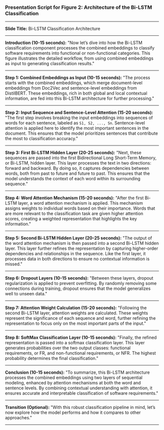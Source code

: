 ### Presentation Script for Figure 2: Architecture of the Bi-LSTM Classification

---

**Slide Title:** Bi-LSTM Classification Architecture

---

**Introduction (10-15 seconds):**
"Now let’s dive into how the Bi-LSTM classification component processes the combined embeddings to classify software requirements into functional or non-functional categories. This figure illustrates the detailed workflow, from using combined embeddings as input to generating classification results."

---

**Step 1: Combined Embeddings as Input (10-15 seconds):**
"The process starts with the combined embeddings, which merge document-level embeddings from Doc2Vec and sentence-level embeddings from DistilBERT. These embeddings, rich in both global and local contextual information, are fed into this Bi-LSTM architecture for further processing."

---

**Step 2: Input Sequence and Sentence-Level Attention (15-20 seconds):**
"The first step involves breaking the input embeddings into sequences of words for each sentence, labeled as `S1, S2, ..., Sn`. Sentence-level attention is applied here to identify the most important sentences in the document. This ensures that the model prioritizes sentences that contribute the most to classification accuracy."

---

**Step 3: First Bi-LSTM Hidden Layer (20-25 seconds):**
"Next, these sequences are passed into the first Bidirectional Long Short-Term Memory, or Bi-LSTM, hidden layer. This layer processes the text in two directions: forward and backward. By doing so, it captures dependencies between words, both from past to future and future to past. This ensures that the model understands the context of each word within its surrounding sequence."

---

**Step 4: Word Attention Mechanism (15-20 seconds):**
"After the first Bi-LSTM layer, a word attention mechanism is applied. This mechanism assigns weights to individual words based on their importance. Words that are more relevant to the classification task are given higher attention scores, creating a weighted representation that highlights the key information."

---

**Step 5: Second Bi-LSTM Hidden Layer (20-25 seconds):**
"The output of the word attention mechanism is then passed into a second Bi-LSTM hidden layer. This layer further refines the representation by capturing higher-order dependencies and relationships in the sequence. Like the first layer, it processes data in both directions to ensure no contextual information is missed."

---

**Step 6: Dropout Layers (10-15 seconds):**
"Between these layers, dropout regularization is applied to prevent overfitting. By randomly removing some connections during training, dropout ensures that the model generalizes well to unseen data."

---

**Step 7: Attention Weight Calculation (15-20 seconds):**
"Following the second Bi-LSTM layer, attention weights are calculated. These weights represent the significance of each sequence and word, further refining the representation to focus only on the most important parts of the input."

---

**Step 8: SoftMax Classification Layer (10-15 seconds):**
"Finally, the refined representation is passed into a softmax classification layer. This layer generates probabilities over the two output classes: functional requirements, or FR, and non-functional requirements, or NFR. The highest probability determines the final classification."

---

**Conclusion (10-15 seconds):**
"To summarize, this Bi-LSTM architecture processes the combined embeddings using two layers of sequential modeling, enhanced by attention mechanisms at both the word and sentence levels. By combining contextual understanding with attention, it ensures accurate and interpretable classification of software requirements."

---

**Transition (Optional):**
"With this robust classification pipeline in mind, let’s now explore how the model performs and how it compares to other approaches."

---
